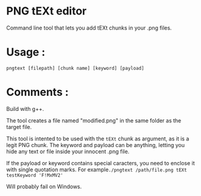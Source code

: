 # PNG tEXt editor
Command line tool that lets you add tEXt chunks in your .png files.

# Usage :
`pngtext [filepath] [chunk name] [keyword] [payload]`

# Comments : 

Build with g++.

The tool creates a file named "modified.png" in the same folder as the target file.

This tool is intented to be used with the `tEXt` chunk as argument, as it is a legit PNG chunk. The keyword and payload can be anything, letting you hide any text or file inside your innocent .png file.

If the payload or keyword contains special caracters, you need to enclose it with single quotation marks. For example`./pngtext /path/file.png tEXt testKeyword 'F!MxMV2'`

Will probably fail on Windows.
